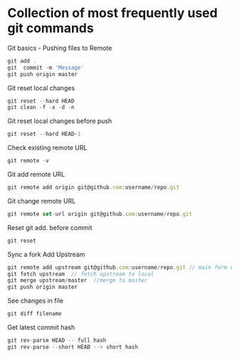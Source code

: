 Collection of most frequently used git commands
======
Git basics - Pushing files to Remote
```javascript
git add .
git  commit -m 'Message'
git push origin master
```

Git reset local changes
```javascript
git reset --hard HEAD
git clean -f -x -d -n
```

Git reset local changes before push
```javascript
git reset --hard HEAD~1
```

Check existing remote URL
```javascript
git remote -v
```


Git add remote URL
```javascript
git remote add origin git@github.com:username/repo.git
```

Git change remote URL
```javascript
git remote set-url origin git@github.com:username/repo.git
```

Reset git add. before commit
```javascript
git reset
```

Sync a fork
Add Upstream
```javascript
git remote add upstream git@github.com:username/repo.git // main form url
git fetch upstream  // fetch upstream to local
git merge upstream/master  //merge to master
git push origin master
```
See changes in file
```javascript
git diff filename
```
Get latest commit hash
```javascript
git rev-parse HEAD -- full hash
git rev-parse --short HEAD --> short hash
```



